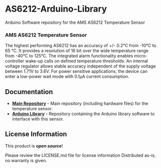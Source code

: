 # AS6212-Arduino-Library
Arduino Software repository for the AMS AS6212 Temperature Sensor

### AMS AS6212 Temperature Sensor


The highest performing AS6212 has an accuracy of +/- 0.2°C from -10°C to 65 °C. It provides a resolution of 16 bit over the wide temperature range from -40°C to 125°C. The integrated alarm functionality enables micro-controller wake-up calls on defined temperature thresholds. An internal voltage regulator allows stable accuracy independent of the supply voltage between 1.71V to 3.6V. For power sensitive applications, the device can enter a low-power wait mode with 0.1μA current consumption.

Documentation
--------------
* **[Main Repository](https://github.com/will2055/AS6212-Temperature-Sensor-Breakout)** - Main repository (including hardware files) for the temperature sensor.
* **[Arduino Library]()** - Repository containing the Arduino library software to interface with this sensor.

License Information
-------------------

This product is _**open source**_! 

Please review the LICENSE.md file for license information
Distributed as-is; no warranty is given.
